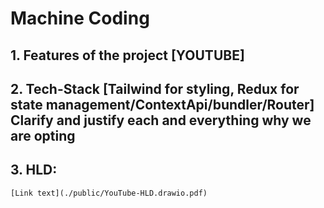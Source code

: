 # Machine Coding 
##    1. Features of the project [YOUTUBE]
##    2. Tech-Stack [Tailwind for styling, Redux for state management/ContextApi/bundler/Router] Clarify and    justify each and everything why we are opting 
##    3. HLD:

    [Link text](./public/YouTube-HLD.drawio.pdf)


